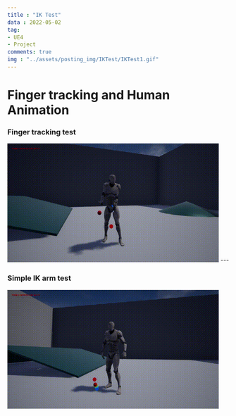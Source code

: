 ```yaml
---
title : "IK Test"
data : 2022-05-02
tag:
- UE4
- Project
comments: true
img : "../assets/posting_img/IKTest/IKTest1.gif"
---
```


# Finger tracking and Human Animation

### Finger tracking test
<img src="../assets/posting_img/IKTest/IKTest1.gif"/>
---

### Simple IK arm test
<img src="../assets/posting_img/IKTest/IKTest2.gif"/>